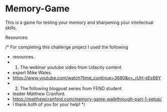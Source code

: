 # Memory-Game
This is a game for testing your memory and sharpening your intellectual skills. 

Resources:

/* For completing this challenge project I used the following
 * resources.
 * 1. The webinar youtube video from Udacity content 
 * expert Mike Wales.
 * https://www.youtube.com/watch?time_continue=3680&v=_rUH-sEs68Y
 * 2. The following blogpost series from FEND student
 * leader Matthew Cranford.
 * https://matthewcranford.com/memory-game-walkthrough-part-1-setup/
 * I thank both of you for your help!
 */
